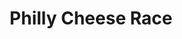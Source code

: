 ---
pid: RS119
title: Philly Cheese Race
location_transcription: City Hall
zipcode: '19140'
outside_phl: 
neighborhood: Hunting Park
age: '22'
age_range: 20-29
instagram: 
image_file_name: RS_119.jpg
proposal_transcription: Philly
topic: Food,Philadelphia
topic_summary: 0, 0
type: Other No Form,Image
keywords_other: cheesesteak
credit: Wayne
image_labels: 
twitter: Feelmorewayne
facebook: 
permalink: "/monuments/rs119/"
layout: item-page
---